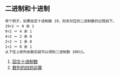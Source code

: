 ## 二进制和十进制

```
举个例子，如果给定十进制数 19，则求对应的二进制数的过程如下。
19÷2 ＝ 9 余 1
9÷2 ＝ 4 余 1
4÷2 ＝ 2 余 0
2÷2 ＝ 1 余 0
1÷2 ＝ 0 余 1
从下往上排列余数后就可以得到二进制数 10011。
```

1. [回文十进制数](https://github.com/1684838553/arithmeticQuestions/issues/1)
2. [数列的四则运算](https://github.com/1684838553/arithmeticQuestions/issues/2)
